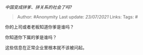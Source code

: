 *中国变成拼爹、拼关系的社会了吗?*

> Author: #Anonymity
> Last update: *23/07/2021*
> Links:
> Tags: #

你的上司或者老板知道你爹是谁吗？

你知道你下属的爹是谁吗？

这些信息在正常企业里根本就不该被问起。
